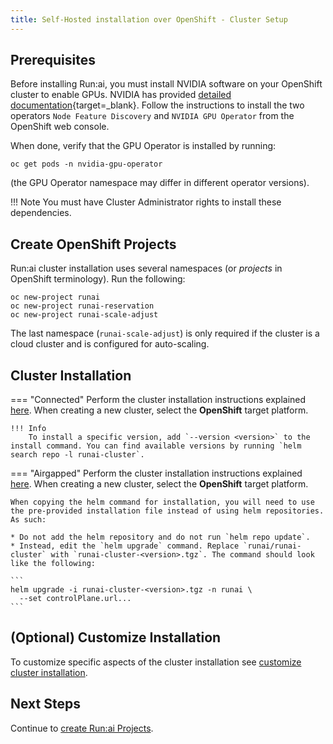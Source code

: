 ```yaml
---
title: Self-Hosted installation over OpenShift - Cluster Setup
---
```



## Prerequisites

Before installing Run:ai, you must install NVIDIA software on your OpenShift cluster to enable GPUs. 
NVIDIA has provided [detailed documentation](https://docs.nvidia.com/datacenter/cloud-native/gpu-operator/openshift/introduction.html){target=_blank}. 
Follow the instructions to install the two operators `Node Feature Discovery` and `NVIDIA GPU Operator` from the OpenShift web console. 

When done, verify that the GPU Operator is installed by running:

```
oc get pods -n nvidia-gpu-operator
```

(the GPU Operator namespace may differ in different operator versions).


!!! Note
    You must have Cluster Administrator rights to install these dependencies. 

## Create OpenShift Projects

Run:ai cluster installation uses several namespaces (or _projects_ in OpenShift terminology). Run the following:

```
oc new-project runai
oc new-project runai-reservation
oc new-project runai-scale-adjust
```

The last namespace (`runai-scale-adjust`) is only required if the cluster is a cloud cluster and is configured for auto-scaling. 

## Cluster Installation


=== "Connected"
    Perform the cluster installation instructions explained [here](../../../cluster-setup/cluster-install/#step-3-install-runai). When creating a new cluster, select the __OpenShift__  target platform.

    !!! Info
        To install a specific version, add `--version <version>` to the install command. You can find available versions by running `helm search repo -l runai-cluster`.

=== "Airgapped"
    Perform the cluster installation instructions explained [here](../../../cluster-setup/cluster-install/#step-3-install-runai). When creating a new cluster, select the __OpenShift__  target platform.

    When copying the helm command for installation, you will need to use the pre-provided installation file instead of using helm repositories. As such:

    * Do not add the helm repository and do not run `helm repo update`.
    * Instead, edit the `helm upgrade` command. Replace `runai/runai-cluster` with `runai-cluster-<version>.tgz`. The command should look like the following:

    ```
    helm upgrade -i runai-cluster-<version>.tgz -n runai \
      --set controlPlane.url...
    ```

## (Optional) Customize Installation

To customize specific aspects of the cluster installation see [customize cluster installation](../../cluster-setup/customize-cluster-install.md).

## Next Steps

Continue to [create Run:ai Projects](project-management.md).
